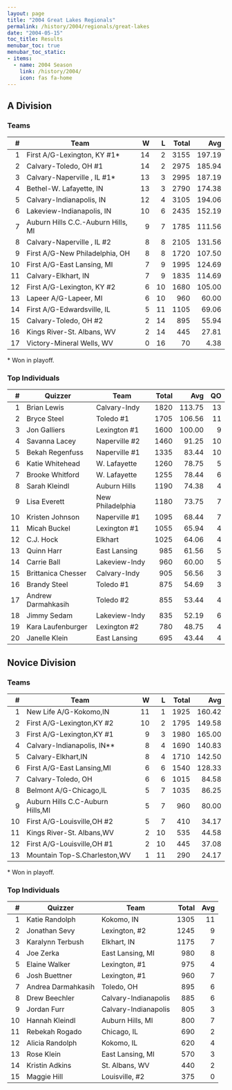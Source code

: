 ```yaml
---
layout: page
title: "2004 Great Lakes Regionals"
permalink: /history/2004/regionals/great-lakes
date: "2004-05-15"
toc_title: Results
menubar_toc: true
menubar_toc_static:
- items:
  - name: 2004 Season
    link: /history/2004/
    icon: fas fa-home
---
```


## A Division

### Teams

|    # | Team                               |    W |    L | Total |    Avg |
| ---: | ---------------------------------- | ---: | ---: | ----: | -----: |
|    1 | First A/G-Lexington, KY #1*        |   14 |    2 |  3155 | 197.19 |
|    2 | Calvary-Toledo, OH #1              |   14 |    2 |  2975 | 185.94 |
|    3 | Calvary-Naperville , IL #1*        |   13 |    3 |  2995 | 187.19 |
|    4 | Bethel-W. Lafayette, IN            |   13 |    3 |  2790 | 174.38 |
|    5 | Calvary-Indianapolis, IN           |   12 |    4 |  3105 | 194.06 |
|    6 | Lakeview-Indianapolis, IN          |   10 |    6 |  2435 | 152.19 |
|    7 | Auburn Hills C.C.-Auburn Hills, MI |    9 |    7 |  1785 | 111.56 |
|    8 | Calvary-Naperville , IL #2         |    8 |    8 |  2105 | 131.56 |
|    9 | First A/G-New Philadelphia, OH     |    8 |    8 |  1720 | 107.50 |
|   10 | First A/G-East Lansing, MI         |    7 |    9 |  1995 | 124.69 |
|   11 | Calvary-Elkhart, IN                |    7 |    9 |  1835 | 114.69 |
|   12 | First A/G-Lexington, KY #2         |    6 |   10 |  1680 | 105.00 |
|   13 | Lapeer A/G-Lapeer, MI              |    6 |   10 |   960 |  60.00 |
|   14 | First A/G-Edwardsville, IL         |    5 |   11 |  1105 |  69.06 |
|   15 | Calvary-Toledo, OH #2              |    2 |   14 |   895 |  55.94 |
|   16 | Kings River-St. Albans, WV         |    2 |   14 |   445 |  27.81 |
|   17 | Victory-Mineral Wells, WV          |    0 |   16 |    70 |   4.38 |

\* Won in playoff.

### Top Individuals

|    # | Quizzer            | Team             | Total |    Avg |   QO |
| ---: | ------------------ | ---------------- | ----: | -----: | ---: |
|    1 | Brian Lewis        | Calvary-Indy     |  1820 | 113.75 |   13 |
|    2 | Bryce Steel        | Toledo #1        |  1705 | 106.56 |   11 |
|    3 | Jon Galliers       | Lexington #1     |  1600 | 100.00 |    9 |
|    4 | Savanna Lacey      | Naperville #2    |  1460 |  91.25 |   10 |
|    5 | Bekah Regenfuss    | Naperville #1    |  1335 |  83.44 |   10 |
|    6 | Katie Whitehead    | W. Lafayette     |  1260 |  78.75 |    5 |
|    7 | Brooke Whitford    | W. Lafayette     |  1255 |  78.44 |    6 |
|    8 | Sarah Kleindl      | Auburn Hills     |  1190 |  74.38 |    4 |
|    9 | Lisa Everett       | New Philadelphia |  1180 |  73.75 |    7 |
|   10 | Kristen Johnson    | Naperville #1    |  1095 |  68.44 |    7 |
|   11 | Micah Buckel       | Lexington #1     |  1055 |  65.94 |    4 |
|   12 | C.J. Hock          | Elkhart          |  1025 |  64.06 |    4 |
|   13 | Quinn Harr         | East Lansing     |   985 |  61.56 |    5 |
|   14 | Carrie Ball        | Lakeview-Indy    |   960 |  60.00 |    5 |
|   15 | Brittanica Chesser | Calvary-Indy     |   905 |  56.56 |    3 |
|   16 | Brandy Steel       | Toledo #1        |   875 |  54.69 |    3 |
|   17 | Andrew Darmahkasih | Toledo #2        |   855 |  53.44 |    4 |
|   18 | Jimmy Sedam        | Lakeview-Indy    |   835 |  52.19 |    6 |
|   19 | Kara Laufenburger  | Lexington #2     |   780 |  48.75 |    4 |
|   20 | Janelle Klein      | East Lansing     |   695 |  43.44 |    4 |

## Novice Division

### Teams

|    # | Team                             |    W |    L | Total |    Avg |
| ---: | -------------------------------- | ---: | ---: | ----: | -----: |
|    1 | New Life A/G-Kokomo,IN           |   11 |    1 |  1925 | 160.42 |
|    2 | First A/G-Lexington,KY #2        |   10 |    2 |  1795 | 149.58 |
|    3 | First A/G-Lexington,KY #1        |    9 |    3 |  1980 | 165.00 |
|    4 | Calvary-Indianapolis, IN**       |    8 |    4 |  1690 | 140.83 |
|    5 | Calvary-Elkhart,IN               |    8 |    4 |  1710 | 142.50 |
|    6 | First A/G-East Lansing,MI        |    6 |    6 |  1540 | 128.33 |
|    7 | Calvary-Toledo, OH               |    6 |    6 |  1015 |  84.58 |
|    8 | Belmont A/G-Chicago,IL           |    5 |    7 |  1035 |  86.25 |
|    9 | Auburn Hills C.C-Auburn Hills,MI |    5 |    7 |   960 |  80.00 |
|   10 | First A/G-Louisville,OH #2       |    5 |    7 |   410 |  34.17 |
|   11 | Kings River-St. Albans,WV        |    2 |   10 |   535 |  44.58 |
|   12 | First A/G-Louisville,OH #1       |    2 |   10 |   445 |  37.08 |
|   13 | Mountain Top-S.Charleston,WV     |    1 |   11 |   290 |  24.17 |

\* Won in playoff.

### Top Individuals

|    # | Quizzer            | Team                 | Total |  Avg |
| ---: | ------------------ | -------------------- | ----: | ---: |
|    1 | Katie Randolph     | Kokomo, IN           |  1305 |   11 |
|    2 | Jonathan Sevy      | Lexington, #2        |  1245 |    9 |
|    3 | Karalynn Terbush   | Elkhart, IN          |  1175 |    7 |
|    4 | Joe Zerka          | East Lansing, MI     |   980 |    8 |
|    5 | Elaine Walker      | Lexington, #1        |   975 |    4 |
|    6 | Josh Buettner      | Lexington, #1        |   960 |    7 |
|    7 | Andrea Darmahkasih | Toledo, OH           |   895 |    6 |
|    8 | Drew Beechler      | Calvary-Indianapolis |   885 |    6 |
|    9 | Jordan Furr        | Calvary-Indianapolis |   805 |    3 |
|   10 | Hannah Kleindl     | Auburn Hills, MI     |   800 |    7 |
|   11 | Rebekah Rogado     | Chicago, IL          |   690 |    2 |
|   12 | Alicia Randolph    | Kokomo, IL           |   620 |    4 |
|   13 | Rose Klein         | East Lansing, MI     |   570 |    3 |
|   14 | Kristin Adkins     | St. Albans, WV       |   440 |    2 |
|   15 | Maggie Hill        | Louisville, #2       |   375 |    0 |

